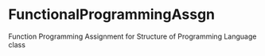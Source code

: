 # FunctionalProgrammingAssgn
Function Programming Assignment for Structure of Programming Language class
